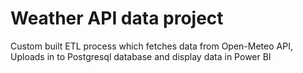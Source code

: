 # Weather API data project

Custom built ETL process which fetches data from Open-Meteo API, Uploads in to Postgresql database and display data in Power BI
